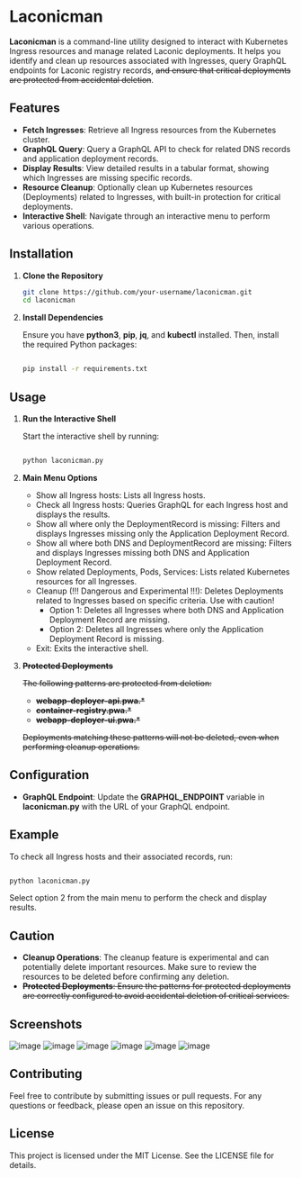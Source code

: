 # Laconicman

**Laconicman** is a command-line utility designed to interact with Kubernetes Ingress resources and manage related Laconic deployments. It helps you identify and clean up resources associated with Ingresses, query GraphQL endpoints for Laconic registry records, ~~and ensure that critical deployments are protected from accidental deletion~~.

## Features

- **Fetch Ingresses**: Retrieve all Ingress resources from the Kubernetes cluster.
- **GraphQL Query**: Query a GraphQL API to check for related DNS records and application deployment records.
- **Display Results**: View detailed results in a tabular format, showing which Ingresses are missing specific records.
- **Resource Cleanup**: Optionally clean up Kubernetes resources (Deployments) related to Ingresses, with built-in protection for critical deployments.
- **Interactive Shell**: Navigate through an interactive menu to perform various operations.

## Installation

1. **Clone the Repository**

   ```bash
   git clone https://github.com/your-username/laconicman.git
   cd laconicman
   ```

2. **Install Dependencies**

    Ensure you have **python3**, **pip**, **jq**, and **kubectl** installed. Then, install the required Python packages:

    ```bash

    pip install -r requirements.txt
    ```

## Usage

1. **Run the Interactive Shell**


    Start the interactive shell by running:

    ```bash

    python laconicman.py
    ```
2. **Main Menu Options**
    - Show all Ingress hosts: Lists all Ingress hosts.
    - Check all Ingress hosts: Queries GraphQL for each Ingress host and displays the results.
    - Show all where only the DeploymentRecord is missing: Filters and displays Ingresses missing only  the Application Deployment Record.
    - Show all where both DNS and DeploymentRecord are missing: Filters and displays Ingresses missing both DNS and Application Deployment Record.
    - Show related Deployments, Pods, Services: Lists related Kubernetes resources for all Ingresses.
    - Cleanup (!!! Dangerous and Experimental !!!): Deletes Deployments related to Ingresses based on specific criteria. Use with caution!
      - Option 1: Deletes all Ingresses where both DNS and Application Deployment Record are missing.
      - Option 2: Deletes all Ingresses where only the Application Deployment Record is missing.
    - Exit: Exits the interactive shell.

3. ~~**Protected Deployments**~~

    ~~The following patterns are protected from deletion:~~
    - ~~**webapp-deployer-api.pwa.***~~
    - ~~**container-registry.pwa.***~~
    - ~~**webapp-deployer-ui.pwa.***~~

    ~~Deployments matching these patterns will not be deleted, even when performing cleanup operations.~~

## Configuration

- **GraphQL Endpoint**: Update the **GRAPHQL_ENDPOINT** variable in **laconicman.py** with the URL of your GraphQL endpoint.

## Example

To check all Ingress hosts and their associated records, run:

```bash

python laconicman.py
```
Select option 2 from the main menu to perform the check and display results.

## Caution

- **Cleanup Operations**: The cleanup feature is experimental and can potentially delete important resources. Make sure to review the resources to be deleted before confirming any deletion.
- ~~**Protected Deployments**: Ensure the patterns for protected deployments are correctly configured to avoid accidental deletion of critical services.~~

## Screenshots
![image](https://github.com/user-attachments/assets/f0475014-640e-4de1-94ec-691ced56edb6)
![image](https://github.com/user-attachments/assets/ea3bcb2e-17ef-4a01-be93-1a75601c9249)
![image](https://github.com/user-attachments/assets/19462a55-ca1f-4935-9e82-07e41e8600e4)
![image](https://github.com/user-attachments/assets/4767619d-ea1d-4f37-a7d7-1a43c3f64bd8)
![image](https://github.com/user-attachments/assets/51d4c2e8-c8c1-43b3-8942-e890e2d7abf8)
![image](https://github.com/user-attachments/assets/c374cba8-df1b-4ee0-ac60-5914b9e1d28f)


## Contributing

Feel free to contribute by submitting issues or pull requests. For any questions or feedback, please open an issue on this repository.
## License

This project is licensed under the MIT License. See the LICENSE file for details.
